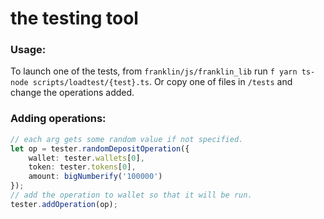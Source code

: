 # the testing tool

### Usage: 
To launch one of the tests, from `franklin/js/franklin_lib` run `f yarn ts-node scripts/loadtest/{test}.ts`.
Or copy one of files in `/tests` and change the operations added.

### Adding operations:

``` ts
// each arg gets some random value if not specified.
let op = tester.randomDepositOperation({
    wallet: tester.wallets[0], 
    token: tester.tokens[0], 
    amount: bigNumberify('100000')
});
// add the operation to wallet so that it will be run.
tester.addOperation(op);
```

